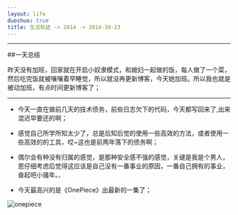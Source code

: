 ```yaml
---
layout: life
duoshuo: true
title: 生活轨迹 -> 2014 -> 2014-10-23
---
```


-----------

##一天总结
> 
昨天没有加班，回家就在开启小奴隶模式，和媳妇一起做的饭，每人做了一个菜，然后吃完饭就被嚷嚷着早睡觉，所以就没再更新博客，今天她加班。所以我也就是被动加班，有点时间更新博客了；

******
* 今天一直在做前几天的技术债务，前些日志欠下的代码，今天都写回来了,出来混迟早要还的啊；

* 感觉自己所学所知太少了，总是后知后觉的使用一些高效的方法，或者使用一些高效的的工具，哎~这也是前两年落下的债务啊；

* 偶尔会有种没有归属的感觉，是那种安全感不强的感觉，关键是我是个男人，恩仔细考虑后觉得这应该是自己没有一番事业的原因，一番自己拥有的事业，奋起吧小骚年。、

* 今天最高兴的是《OnePiece》出最新的一集了；

![onepiece](res/life/2014/2014Res/2014-10-23.jpg)